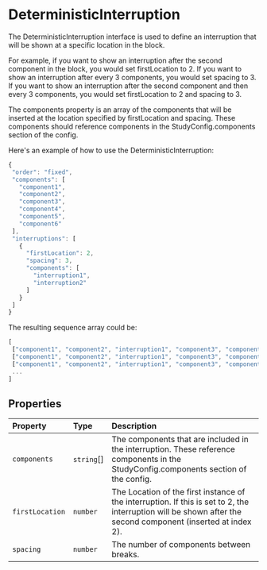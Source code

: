 # DeterministicInterruption

The DeterministicInterruption interface is used to define an interruption that will be shown at a specific location in the block.

For example, if you want to show an interruption after the second component in the block, you would set firstLocation to 2. If you want to show an interruption after every 3 components, you would set spacing to 3. If you want to show an interruption after the second component and then every 3 components, you would set firstLocation to 2 and spacing to 3.

The components property is an array of the components that will be inserted at the location specified by firstLocation and spacing. These components should reference components in the StudyConfig.components section of the config.

Here's an example of how to use the DeterministicInterruption:

```js
{
 "order": "fixed",
 "components": [
   "component1",
   "component2",
   "component3",
   "component4",
   "component5",
   "component6"
 ],
 "interruptions": [
   {
     "firstLocation": 2,
     "spacing": 3,
     "components": [
       "interruption1",
       "interruption2"
     ]
   }
 ]
}
```

The resulting sequence array could be:

```js
[
 ["component1", "component2", "interruption1", "component3", "component4", "component5", "interruption2", "component6"],
 ["component1", "component2", "interruption1", "component3", "component4", "component5", "interruption2", "component6"],
 ["component1", "component2", "interruption1", "component3", "component4", "component5", "interruption2", "component6"],
 ...
]
```

## Properties

| Property | Type | Description |
| :------ | :------ | :------ |
| `components` | `string`[] | The components that are included in the interruption. These reference components in the StudyConfig.components section of the config. |
| `firstLocation` | `number` | The Location of the first instance of the interruption. If this is set to 2, the interruption will be shown after the second component (inserted at index 2). |
| `spacing` | `number` | The number of components between breaks. |
